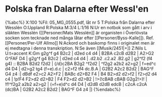 # Polska fran Dalarna efter Wessl'en

{%abc%}
X:100
%Fil: 05_MG_0555.pdf, låt nr 5
T:Polska från Dalarna efter Wesslén 
O:Uppland
R:Polska
M:3/4
L:1/16
N:Ur en notbok som gått i arv i släkten Wesslén ([[Personer/Mats Wesslén]] är organisten i Överlövsta socken som tecknade ned många låtar efter [[Personer/Byss-Kalle]]). Ref. [[Personer/Per-Ulf Allmo]]
N:Ackord och baskomp finns i originalet men är ej medtagna i denna transkription.
N:Se även [[Musik/2451|+]]
Z:Nils L
U:t=accent
K:Gm
g2g^f g4 B2c2 | d2ed c4 d4 | B2BA c2cB d2B2 | A2>G2 G^FAF D4 | 
g2g^f g4 B2c2 | d2ed c4 d4 | .d2.b2 .c2.a2 .B2.g2 | g2^f2 (f4 g4) ::
B2BA B2d2 f2d2 | {/d}c2BA B2g2 ^f2d2 | ^f2g2 a2b2 a2>g2 | f=ed^c d4 D4 | 
d2>g2 tg4 (f=e).d.c | c2>f2 tf4 dc.B.A | G2B2 A2c2 B2d2 | BAG^F G4 z4 :| 
dBdf e2>c2 A2>F2 | BABc d2>B2 F4 | B4 B2>d2 d2>f2 | f2>d2 d4 c4 | 
!p!F4 F2>d2 d2>B2 | F4 F2>d2 d2>B2 | !>(!cBAB cBAB G2g2!>)! | !f!^f2g2 a2b2 a2>g2 | 
(=f=e)d^c d4 D4 | d2dB d2dB edcB | c2cA c2cA (dc)BA | G2B2 A2c2 B2d2 | 
BAG^F G4 z4 |]
{%endabc%}
